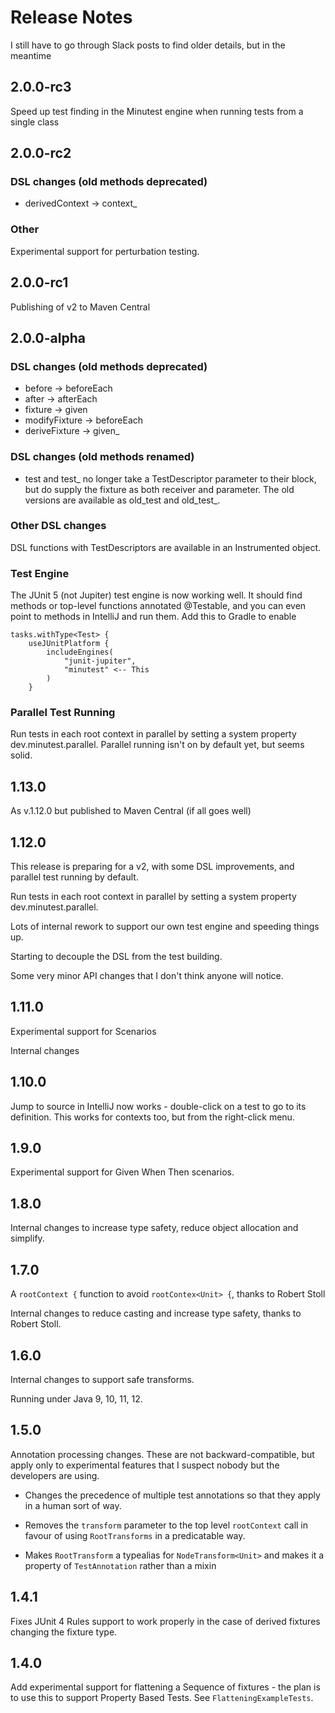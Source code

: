 # Release Notes

I still have to go through Slack posts to find older details, but in the meantime

## 2.0.0-rc3

Speed up test finding in the Minutest engine when running tests from a single class

## 2.0.0-rc2

### DSL changes (old methods deprecated)

* derivedContext -> context_

### Other

Experimental support for perturbation testing.

## 2.0.0-rc1

Publishing of v2 to Maven Central

## 2.0.0-alpha

### DSL changes (old methods deprecated)

* before -> beforeEach
* after -> afterEach
* fixture -> given
* modifyFixture -> beforeEach
* deriveFixture -> given_

### DSL changes (old methods renamed)

* test and test_ no longer take a TestDescriptor parameter to their block, but do supply the fixture as both receiver and parameter. The old versions are available as old_test and old_test_.

### Other DSL changes

DSL functions with TestDescriptors are available in an Instrumented object.

### Test Engine

The JUnit 5 (not Jupiter) test engine is now working well.
It should find methods or top-level functions annotated @Testable, and you can even point to methods in IntelliJ and run them.
Add this to Gradle to enable

```
tasks.withType<Test> {
    useJUnitPlatform {
        includeEngines(
            "junit-jupiter", 
            "minutest" <-- This
        )
    }
```

### Parallel Test Running

Run tests in each root context in parallel by setting a system property dev.minutest.parallel.
Parallel running isn't on by default yet, but seems solid.

## 1.13.0

As v.1.12.0 but published to Maven Central (if all goes well)

## 1.12.0

This release is preparing for a v2, with some DSL improvements, and 
parallel test running by default.

Run tests in each root context in parallel by setting a system property dev.minutest.parallel.

Lots of internal rework to support our own test engine and speeding things up.

Starting to decouple the DSL from the test building.

Some very minor API changes that I don't think anyone will notice. 

## 1.11.0

Experimental support for Scenarios

Internal changes

## 1.10.0

Jump to source in IntelliJ now works - double-click on a test to go to its definition. This works for contexts too, but
from the right-click menu.

## 1.9.0

Experimental support for Given When Then scenarios.


## 1.8.0

Internal changes to increase type safety, reduce object allocation and simplify.

## 1.7.0

A `rootContext {` function to avoid `rootContex<Unit> {`, thanks to Robert Stoll

Internal changes to reduce casting and increase type safety, thanks to Robert Stoll.

## 1.6.0

Internal changes to support safe transforms.

Running under Java 9, 10, 11, 12.


## 1.5.0

Annotation processing changes. These are not backward-compatible, but apply only to experimental features that I suspect
nobody but the developers are using. 

* Changes the precedence of multiple test annotations so that they apply in a human sort of way.

* Removes the `transform` parameter to the top level `rootContext` call in favour of using `RootTransforms` in a predicatable
way.

* Makes `RootTransform` a typealias for `NodeTransform<Unit>` and makes it a property of `TestAnnotation` rather than
a mixin

## 1.4.1

Fixes JUnit 4 Rules support to work properly in the case of derived fixtures changing the fixture type.

## 1.4.0

Add experimental support for flattening a Sequence of fixtures - the plan is to use this to support Property Based Tests.
See `FlatteningExampleTests`.  